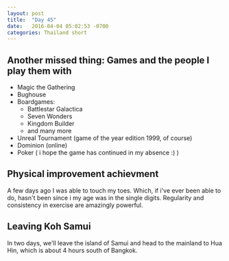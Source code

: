 ```yaml
---
layout: post
title:  "Day 45"
date:   2016-04-04 05:02:53 -0700
categories: Thailand short 
---
```


## Another missed thing: Games and the people I play them with

+ Magic the Gathering
+ Bughouse
+ Boardgames:
  - Battlestar Galactica
  - Seven Wonders
  - Kingdom Builder
  - and many more
+ Unreal Tournament (game of the year edition 1999, of course)
+ Dominion (online)
+ Poker ( i hope the game has continued in my absence :) )

## Physical improvement achievment

A few days ago I was able to touch my toes.  Which, if i've ever been able to do, hasn't been since i my age was in the single digits.  Regularity and consistency in exercise are amazingly powerful.

## Leaving Koh Samui
In two days, we'll leave the island of Samui and head to the mainland to Hua Hin, which is about 4 hours south of Bangkok.  
